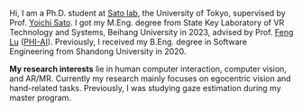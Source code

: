 Hi, I am a Ph.D. student at [Sato lab](https://www.ut-vision.org/), the University of Tokyo, supervised by Prof. [Yoichi Sato](https://sites.google.com/ut-vision.org/ysato/). I got my M.Eng. degree from State Key Laboratory of VR Technology and Systems, Beihang University in 2023, advised by Prof. [Feng Lu](http://shi.buaa.edu.cn/lufeng/en/index.htm) ([PHI-AI](https://phi-ai.buaa.edu.cn/)). Previously, I received my B.Eng. degree in Software Engineering from Shandong University in 2020.

**My research interests** lie in human computer interaction, computer vision, and AR/MR. Currently my research mainly focuses on egocentric vision and hand-related tasks. Previously, I was studying gaze estimation during my master program.